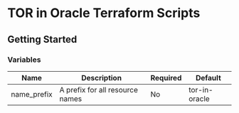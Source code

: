 # TOR in Oracle Terraform Scripts

## Getting Started

### Variables
|Name|Description|Required|Default|
|----|-----------|--------|-------|
|name_prefix|A prefix for all resource names|No|tor-in-oracle|
